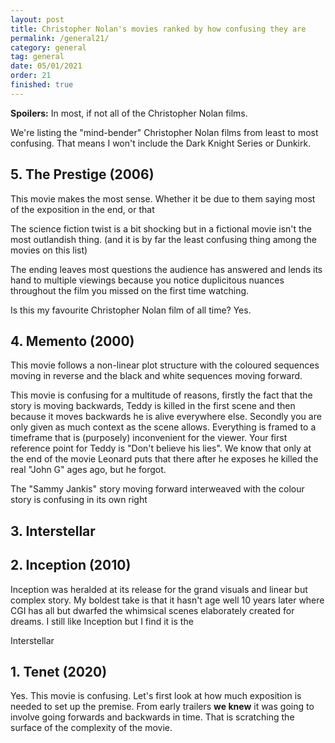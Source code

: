 ```yaml
---
layout: post
title: Christopher Nolan's movies ranked by how confusing they are
permalink: /general21/
category: general
tag: general
date: 05/01/2021
order: 21
finished: true
---
```


**Spoilers:** In most, if not all of the Christopher Nolan films.

We're listing the "mind-bender" Christopher Nolan films from least to most confusing. That means I won't include the Dark Knight Series or Dunkirk.

## 5. The Prestige (2006)

This movie makes the most sense. Whether it be due to them saying most of the exposition in the end, or that

The science fiction twist is a bit shocking but in a fictional movie isn't the most outlandish thing. (and it is by far the least confusing thing among the movies on this list)

The ending leaves most questions the audience has answered and lends its hand to multiple viewings because you notice duplicitous nuances throughout the film you missed on the first time watching.

Is this my favourite Christopher Nolan film of all time? Yes.

## 4.  Memento (2000)

This movie follows a non-linear plot structure with the coloured sequences moving in reverse and the black and white sequences moving forward.

This movie is confusing for a multitude of reasons, firstly the fact that the story is moving backwards, Teddy is killed in the first scene and then because it moves backwards he is alive everywhere else. Secondly you are only given as much context as the scene allows. Everything is framed to a timeframe that is (purposely) inconvenient for the viewer. Your first reference point for Teddy is "Don't believe his lies". We know that only at the end of the movie Leonard puts that there after he exposes he killed the real "John G" ages ago, but he forgot.

The "Sammy Jankis" story moving forward interweaved with the colour story is confusing in its own right

## 3. Interstellar


## 2. Inception (2010)

Inception was heralded at its release for the grand visuals and linear but complex story. My boldest take is that it hasn't age well 10 years later where CGI has all but dwarfed the whimsical scenes elaborately created for dreams. I still like Inception but I find it is the 

Interstellar

## 1. Tenet (2020)

Yes. This movie is confusing. Let's first look at how much exposition is needed to set up the premise. From early trailers **we knew** it was going to involve going forwards and backwards in time. That is scratching the surface of the complexity of the movie.